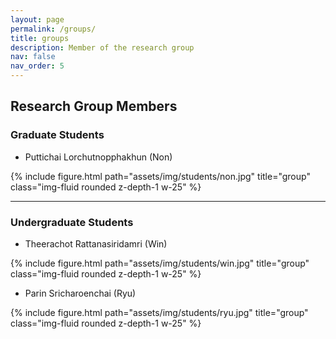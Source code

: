 ```yaml
---
layout: page
permalink: /groups/
title: groups
description: Member of the research group
nav: false
nav_order: 5
---
```


## Research Group Members

### Graduate Students

- Puttichai Lorchutnopphakhun (Non)   
<div class="row mt-3">
    <div class="col">
        {% include figure.html path="assets/img/students/non.jpg" title="group" class="img-fluid rounded z-depth-1 w-25" %}
    </div>
</div>

--- 

### Undergraduate Students

- Theerachot Rattanasiridamri (Win)  
<div class="row mt-3">
    <div class="col">
        {% include figure.html path="assets/img/students/win.jpg" title="group" class="img-fluid rounded z-depth-1 w-25" %}
    </div>
</div>

- Parin Sricharoenchai (Ryu)  
<div class="row mt-3">
    <div class="col">
        {% include figure.html path="assets/img/students/ryu.jpg" title="group" class="img-fluid rounded z-depth-1 w-25" %}
    </div>
</div>
